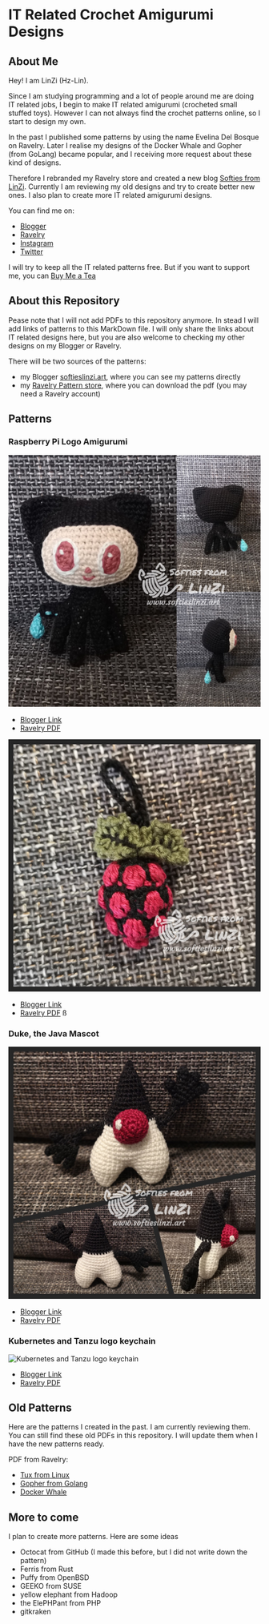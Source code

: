 # IT Related Crochet Amigurumi Designs

## About Me

Hey! I am LinZi (Hz-Lin).

Since I am studying programming and a lot of people around me are doing IT related jobs, I begin to make IT related amigurumi (crocheted small stuffed toys). However I can not always find the crochet patterns online, so I start to design my own.

In the past I published some patterns by using the name Evelina Del Bosque on Ravelry. Later I realise my designs of the Docker Whale and Gopher (from GoLang) became popular, and I receiving more request about these kind of designs.

Therefore I rebranded my Ravelry store and created a new blog [Softies from LinZi](https://www.softieslinzi.art/).
Currently I am reviewing my old designs and try to create better new ones. I also plan to create more IT related amigurumi designs.

You can find me on:

- [Blogger](https://www.softieslinzi.art/)
- [Ravelry](https://www.ravelry.com/designers/huizhi-lin)
- [Instagram](https://www.instagram.com/softiesfromlinzi/)
- [Twitter](https://twitter.com/linzi_hz)

I will try to keep all the IT related patterns free. But if you want to support me, you can [Buy Me a Tea](https://www.buymeacoffee.com/hzlin)

## About this Repository

Pease note that I will not add PDFs to this repository anymore. In stead I will add links of patterns to this MarkDown file. I will only share the links about IT related designs here, but you are also welcome to checking my other designs on my Blogger or Ravelry.

There will be two sources of the patterns:

- my Blogger [softieslinzi.art](https://www.softieslinzi.art/), where you can see my patterns directly
- my [Ravelry Pattern store](https://www.ravelry.com/designers/huizhi-lin), where you can download the pdf (you may need a Ravelry account)

## Patterns

### Raspberry Pi Logo Amigurumi

![Octocat - Github Mascot](photos/Octocat.jpg)

- [Blogger Link](https://www.softieslinzi.art/2022/05/octocat-github-mascot.html)
- [Ravelry PDF](https://www.ravelry.com/patterns/library/octocat-the-github-mascot)

![Raspberry Pi Logo Amigurumi](photos/RasberryPi.jpg)

- [Blogger Link](https://www.softieslinzi.art/2022/02/raspberry-pi-logo-amigurumi.html)
- [Ravelry PDF](https://www.ravelry.com/patterns/library/raspberry-pi-logo-amigurumi)
  ß
### Duke, the Java Mascot

![Duke, the Java Mascot](photos/Duke.jpeg)

- [Blogger Link](https://www.softieslinzi.art/2022/01/duke-java-mascot.html)
- [Ravelry PDF](https://www.ravelry.com/patterns/library/duke-the-java-mascot)

### Kubernetes and Tanzu logo keychain

![Kubernetes and Tanzu logo keychain](photos/Kubernetes.jpg)

- [Blogger Link](https://www.softieslinzi.art/2022/03/kubernetes-and-tanzu-keychain.html)
- [Ravelry PDF](https://www.ravelry.com/patterns/library/kubernetes-and-tanzu-keychain)

## Old Patterns

Here are the patterns I created in the past. I am currently reviewing them. You can still find these old PDFs in this repository.
I will update them when I have the new patterns ready.

PDF from Ravelry:

- [Tux from Linux](https://www.ravelry.com/patterns/library/tux-from-linux)
- [Gopher from Golang](https://www.ravelry.com/patterns/library/gopher-from-golang)
- [Docker Whale](https://www.ravelry.com/patterns/library/docker-whale-amigurumi)

## More to come

I plan to create more patterns. Here are some ideas

- Octocat from GitHub (I made this before, but I did not write down the pattern)
- Ferris from Rust
- Puffy from OpenBSD
- GEEKO from SUSE
- yellow elephant from Hadoop
- the ElePHPant from PHP
- gitkraken
